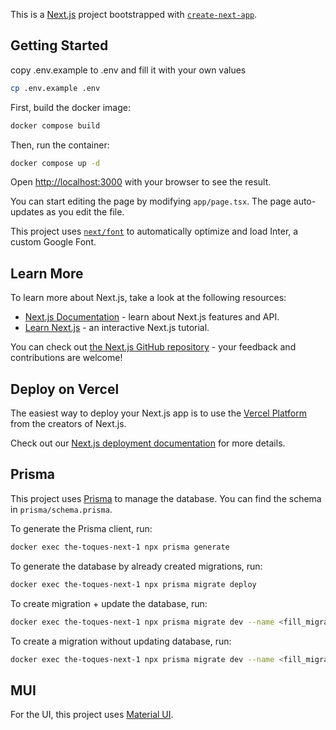 This is a [Next.js](https://nextjs.org/) project bootstrapped with [`create-next-app`](https://github.com/vercel/next.js/tree/canary/packages/create-next-app).

## Getting Started

copy .env.example to .env and fill it with your own values
```bash
cp .env.example .env
```

First, build the docker image:
```bash
docker compose build
```
    
Then, run the container:
```bash
docker compose up -d
```

Open [http://localhost:3000](http://localhost:3000) with your browser to see the result.

You can start editing the page by modifying `app/page.tsx`. The page auto-updates as you edit the file.

This project uses [`next/font`](https://nextjs.org/docs/basic-features/font-optimization) to automatically optimize and load Inter, a custom Google Font.

## Learn More

To learn more about Next.js, take a look at the following resources:

- [Next.js Documentation](https://nextjs.org/docs) - learn about Next.js features and API.
- [Learn Next.js](https://nextjs.org/learn) - an interactive Next.js tutorial.

You can check out [the Next.js GitHub repository](https://github.com/vercel/next.js/) - your feedback and contributions are welcome!

## Deploy on Vercel

The easiest way to deploy your Next.js app is to use the [Vercel Platform](https://vercel.com/new?utm_medium=default-template&filter=next.js&utm_source=create-next-app&utm_campaign=create-next-app-readme) from the creators of Next.js.

Check out our [Next.js deployment documentation](https://nextjs.org/docs/deployment) for more details.

## Prisma

This project uses [Prisma](https://www.prisma.io/) to manage the database. You can find the schema in `prisma/schema.prisma`.

To generate the Prisma client, run:
```bash
docker exec the-toques-next-1 npx prisma generate
```

To generate the database by already created migrations, run:
```bash
docker exec the-toques-next-1 npx prisma migrate deploy
```

To create migration + update the database, run:
```bash
docker exec the-toques-next-1 npx prisma migrate dev --name <fill_migration_name>
```

To create a migration without updating database, run:
```bash
docker exec the-toques-next-1 npx prisma migrate dev --name <fill_migration_name> --create-only
```

## MUI
For the UI, this project uses [Material UI](https://mui.com/).
